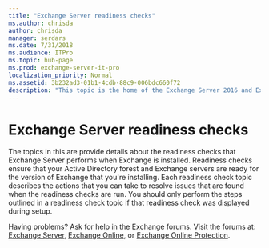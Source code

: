 ```yaml
---
title: "Exchange Server readiness checks"
ms.author: chrisda
author: chrisda
manager: serdars
ms.date: 7/31/2018
ms.audience: ITPro
ms.topic: hub-page
ms.prod: exchange-server-it-pro
localization_priority: Normal
ms.assetid: 3b232ad3-01b1-4cdb-88c9-006bdc660f72
description: "This topic is the home of the Exchange Server 2016 and Exchange Server 2016 readiness checks that you might encounter during the installation of Exchange 2016 or Exchange 2019"
---
```


# Exchange Server readiness checks

The topics in this are provide details about the readiness checks that Exchange Server performs when Exchange is installed. Readiness checks ensure that your Active Directory forest and Exchange servers are ready for the version of Exchange that you're installing. Each readiness check topic describes the actions that you can take to resolve issues that are found when the readiness checks are run. You should only perform the steps outlined in a readiness check topic if that readiness check was displayed during setup.
  
Having problems? Ask for help in the Exchange forums. Visit the forums at: [Exchange Server](https://go.microsoft.com/fwlink/p/?linkId=60612), [Exchange Online](https://go.microsoft.com/fwlink/p/?linkId=267542), or [Exchange Online Protection](https://go.microsoft.com/fwlink/p/?linkId=285351).
